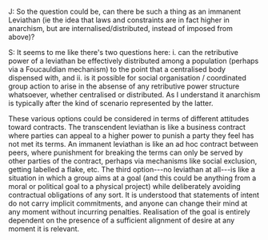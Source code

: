 J: So the question could be, can there be such a thing as an immanent Leviathan (ie the idea that laws and constraints are in fact higher in anarchism, but are internalised/distributed, instead of imposed from above)?

S: It seems to me like there's two questions here: i. can the retributive power of a leviathan be effectively distributed among a population (perhaps via a Foucauldian mechanism) to the point that a centralised body dispensed with, and ii. is it possible for social organisation / coordinated group action to arise in the absense of any retributive power structure whatsoever, whether centralised or distributed. As I understand it anarchism is typically after the kind of scenario represented by the latter.

These various options could be considered in terms of different attitudes toward contracts. The transcendent leviathan is like a business contract where parties can appeal to a higher power to punish a party they feel has not met its terms. An immanent leviathan is like an ad hoc contract between peers, where punishment for breaking the terms can only be served by other parties of the contract, perhaps via mechanisms like social exclusion, getting labelled a flake, etc. The third option---no leviathan at all---is like a situation in which a group aims at a goal (and this could be anything from a moral or political goal to a physical project) while deliberately avoiding contractual obligations of any sort. It is understood that statements of intent do not carry implicit commitments, and anyone can change their mind at any moment without incurring penalties. Realisation of the goal is entirely dependent on the presence of a sufficient alignment of desire at any moment it is relevant.
